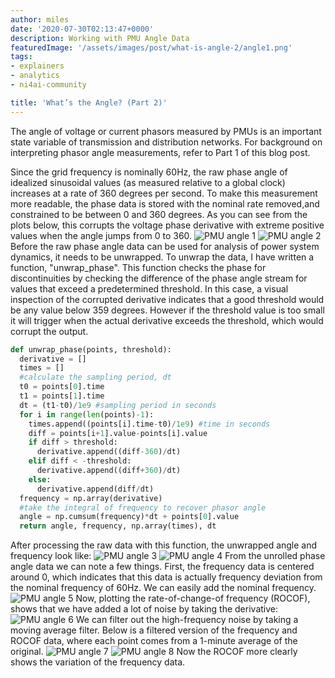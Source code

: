 ```yaml
---
author: miles
date: '2020-07-30T02:13:47+0000'
description: Working with PMU Angle Data
featuredImage: '/assets/images/post/what-is-angle-2/angle1.png'
tags:
- explainers
- analytics
- ni4ai-community

title: 'What’s the Angle? (Part 2)'
---
```


The angle of voltage or current phasors measured by PMUs is an important state variable of transmission and distribution networks. For background on interpreting phasor angle measurements, refer to Part 1 of this blog post.

Since the grid frequency is nominally 60Hz, the raw phase angle of idealized sinusoidal values (as measured relative to a global clock) increases at a rate of 360 degrees per second. To make this measurement more readable, the phase data is stored with the nominal rate removed,and constrained to be between 0 and 360 degrees. As you can see from the plots below, this corrupts the voltage phase derivative with extreme positive values when the angle jumps from 0 to 360.
![PMU angle 1](/assets/images/post/what-is-angle-2/angle1.png)
![PMU angle 2](/assets/images/post/what-is-angle-2/angle2.png)
Before the raw phase angle data can be used for analysis of power system dynamics, it needs to be unwrapped. To unwrap the data, I have written a function, "unwrap_phase". This function checks the phase for discontinuities by checking the difference of the phase angle stream for values that exceed a predetermined threshold. In this case, a visual inspection of the corrupted derivative indicates that a good threshold would be any value below 359 degrees. However if the threshold value is too small it will trigger when the actual derivative exceeds the threshold, which would corrupt the output.

```python
def unwrap_phase(points, threshold):
  derivative = []
  times = []
  #calculate the sampling period, dt
  t0 = points[0].time
  t1 = points[1].time
  dt = (t1-t0)/1e9 #sampling period in seconds
  for i in range(len(points)-1):
    times.append((points[i].time-t0)/1e9) #time in seconds
    diff = points[i+1].value-points[i].value
    if diff > threshold:
      derivative.append((diff-360)/dt)
    elif diff < -threshold:
      derivative.append((diff+360)/dt)
    else:
      derivative.append(diff/dt)
  frequency = np.array(derivative)
  #take the integral of frequency to recover phasor angle
  angle = np.cumsum(frequency)*dt + points[0].value
  return angle, frequency, np.array(times), dt
```

After processing the raw data with this function, the unwrapped angle and frequency look like:
![PMU angle 3](/assets/images/post/what-is-angle-2/angle3.png)
![PMU angle 4](/assets/images/post/what-is-angle-2/angle4.png)
From the unrolled phase angle data we can note a few things. First, the frequency data is centered around 0, which indicates that this data is actually frequency deviation from the nominal frequency of 60Hz. We can easily add the nominal frequency.
![PMU angle 5](/assets/images/post/what-is-angle-2/angle5.png)
Now, plotting the rate-of-change-of frequency (ROCOF), shows that we have added a lot of noise by taking the derivative:
![PMU angle 6](/assets/images/post/what-is-angle-2/angle6.png)
We can filter out the high-frequency noise by taking a moving average filter. Below is a filtered version of the frequency and ROCOF data, where each point comes from a 1-minute average of the original.
![PMU angle 7](/assets/images/post/what-is-angle-2/angle7.png)
![PMU angle 8](/assets/images/post/what-is-angle-2/angle8.png)
Now the ROCOF more clearly shows the variation of the frequency data.
